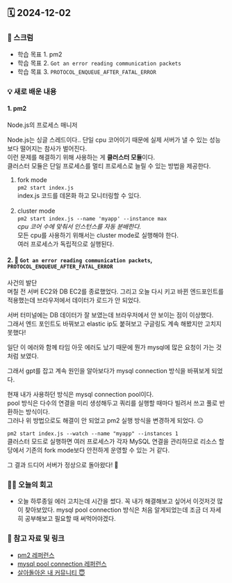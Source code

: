 ## 🗓️ 2024-12-02

### 🐌 스크럼

- 학습 목표 1. pm2
- 학습 목표 2. `Got an error reading communication packets`
- 학습 목표 3. `PROTOCOL_ENQUEUE_AFTER_FATAL_ERROR`

### 💡 새로 배운 내용

#### 1. pm2

Node.js의 프로세스 매니저 <br />

Node.js는 싱글 스레드이다.. 단일 cpu 코어이기 때문에 실제 서버가 낼 수 있는 성능보다 떨어지는 참사가 벌어진다. <br />
이런 문제를 해결하기 위해 사용하는 게 **클러스터 모듈**이다. <br >
클러스터 모듈은 단일 프로세스를 멀티 프로세스로 늘릴 수 있는 방법을 제공한다. <br />

1. fork mode <br />
   `pm2 start index.js` <br />
   index.js 코드를 데몬화 하고 모니터링할 수 있다.
   <br />
   <br />
2. cluster mode <br />
   `pm2 start index.js --name 'myapp' --instance max` <br />
   _cpu 코어 수에 맞춰서 인스턴스를 자동 분배한다._ <br />
   모든 cpu를 사용하기 위해서는 cluster mode로 실행해야 한다. <br />
   여러 프로세스가 독립적으로 실행된다. <br />

#### 2. 🤯 `Got an error reading communication packets`, `PROTOCOL_ENQUEUE_AFTER_FATAL_ERROR`

사건의 발단 <br />
며칠 전 서버 EC2와 DB EC2를 종료했었다. 그리고 오늘 다시 키고 바뀐 엔드포인트를 적용했는데 브라우저에서 데이터가 로드가 안 되었다. <br />

서버 터미널에는 DB 데이터가 잘 보였는데 브라우저에서 안 보이는 점이 이상했다.<br />
그래서 엔드 포인트도 바꿔보고 elastic ip도 붙혀보고 구글링도 계속 해봤지만 고치지 못했다! <br />

일단 이 에러와 함께 타임 아웃 에러도 났기 때문에 뭔가 mysql에 많은 요청이 가는 것처럼 보였다. <br />

그래서 gpt를 잡고 계속 원인을 알아보다가 mysql connection 방식을 바꿔보게 되었다. <br />

현재 내가 사용하던 방식은 mysql connection pool이다. <br />
pool 방식은 다수의 연결을 미리 생성해두고 쿼리를 실행할 때마다 빌려서 쓰고 풀로 반환하는 방식이다. <br />
그러나 위 방법으로도 해결이 안 되었고 pm2 실행 방식을 변경하게 되었다. 😐 <br />

`pm2 start index.js --watch --name "myapp" --instances 1` <br />
클러스터 모드로 실행하면 여러 프로세스가 각자 MySQL 연결을 관리하므로 리소스 할당에서 기존의 fork mode보다 안전하게 운영할 수 있는 거 같다.

그 결과 드디어 서버가 정상으로 돌아왔다! 🥹

### 👏🏻 오늘의 회고

- 오늘 하루종일 에러 고치는데 시간을 썼다. 꼭 내가 해결해보고 싶어서 이것저것 많이 찾아보았다. mysql pool connection 방식은 처음 알게되었는데 조금 더 자세히 공부해보고 필요할 때 써먹어야겠다.

### 🔗 참고 자료 및 링크

- [pm2 레퍼런스](https://engineering.linecorp.com/ko/blog/pm2-nodejs)
- [mysql pool connection 레퍼런스](https://velog.io/@wngud4950/MySQL-단일-Connection-VS-Connection-Pool-방식의-차이)
- [살아돌아온 내 커뮤니티 😇](http://3.35.112.49:3000/html/Posts.html)
